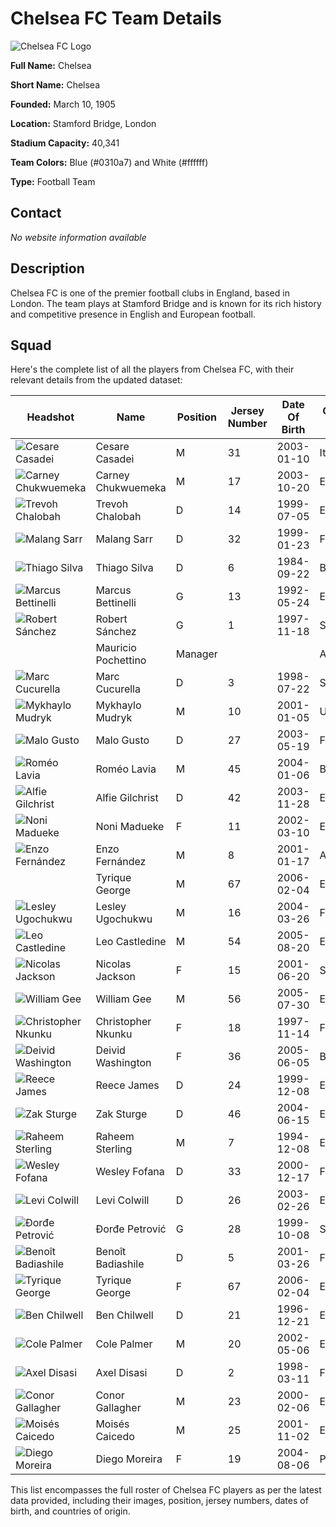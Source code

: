 # Chelsea FC Team Details

![Chelsea FC Logo](https://res.cloudinary.com/dbrijhx95/image/upload/v1701607776/untitled-sports-project/team/ad0f1c76-e1bb-459b-bf91-dc1cce842c76.png)

**Full Name:** Chelsea

**Short Name:** Chelsea

**Founded:** March 10, 1905

**Location:** Stamford Bridge, London

**Stadium Capacity:** 40,341

**Team Colors:** Blue (#0310a7) and White (#ffffff)

**Type:** Football Team

## Contact

_No website information available_

## Description

Chelsea FC is one of the premier football clubs in England, based in London. The team plays at Stamford Bridge and is known for its rich history and competitive presence in English and European football.

## Squad

Here's the complete list of all the players from Chelsea FC, with their relevant details from the updated dataset:

| Headshot                                                                                                                                                     | Name                | Position | Jersey Number | Date Of Birth | Country From |
| ------------------------------------------------------------------------------------------------------------------------------------------------------------ | ------------------- | -------- | ------------- | ------------- | ------------ |
| ![Cesare Casadei](https://res.cloudinary.com/dbrijhx95/image/upload/v1715010965/untitled-sports-project/player/071f85a6-3c22-45fd-a87b-220c0e208266.jpg)     | Cesare Casadei      | M        | 31            | 2003-01-10    | Italy        |
| ![Carney Chukwuemeka](https://res.cloudinary.com/dbrijhx95/image/upload/v1715010966/untitled-sports-project/player/1282e8a7-5686-4808-ba76-6ff84de57ad8.jpg) | Carney Chukwuemeka  | M        | 17            | 2003-10-20    | England      |
| ![Trevoh Chalobah](https://res.cloudinary.com/dbrijhx95/image/upload/v1715011258/untitled-sports-project/player/19198922-38d1-4fe7-834e-ee9cf980de35.jpg)    | Trevoh Chalobah     | D        | 14            | 1999-07-05    | England      |
| ![Malang Sarr](https://res.cloudinary.com/dbrijhx95/image/upload/v1715011259/untitled-sports-project/player/1bcd357e-5d07-4169-be21-1d5017ee0dce.jpg)        | Malang Sarr         | D        | 32            | 1999-01-23    | France       |
| ![Thiago Silva](https://res.cloudinary.com/dbrijhx95/image/upload/v1715011251/untitled-sports-project/player/1e728333-4154-4d83-9de6-fc257a9a5f17.jpg)       | Thiago Silva        | D        | 6             | 1984-09-22    | Brazil       |
| ![Marcus Bettinelli](https://res.cloudinary.com/dbrijhx95/image/upload/v1715011263/untitled-sports-project/player/25cae2f9-d59b-447a-b37a-268638460e44.jpg)  | Marcus Bettinelli   | G        | 13            | 1992-05-24    | England      |
| ![Robert Sánchez](https://res.cloudinary.com/dbrijhx95/image/upload/v1715011262/untitled-sports-project/player/3f797239-51dd-4068-874d-48595ab69dbc.jpg)     | Robert Sánchez      | G        | 1             | 1997-11-18    | Spain        |
| ![]()                                                                                                                                                        | Mauricio Pochettino | Manager  |               |               | Argentina    |
| ![Marc Cucurella](https://res.cloudinary.com/dbrijhx95/image/upload/v1715011253/untitled-sports-project/player/47aa8104-2a9c-4ede-84f1-6bbcba8850dd.jpg)     | Marc Cucurella      | D        | 3             | 1998-07-22    | Spain        |
| ![Mykhaylo Mudryk](https://res.cloudinary.com/dbrijhx95/image/upload/v1715010960/untitled-sports-project/player/48777827-2276-4720-b933-1b035777d9a7.jpg)    | Mykhaylo Mudryk     | M        | 10            | 2001-01-05    | Ukraine      |
| ![Malo Gusto](https://res.cloudinary.com/dbrijhx95/image/upload/v1715011255/untitled-sports-project/player/487ca54d-0147-4132-8d62-cb1230753d2a.jpg)         | Malo Gusto          | D        | 27            | 2003-05-19    | France       |
| ![Roméo Lavia](https://res.cloudinary.com/dbrijhx95/image/upload/v1715010964/untitled-sports-project/player/597029a1-673e-48e2-b6e3-915326d3d9ea.jpg)        | Roméo Lavia         | M        | 45            | 2004-01-06    | Belgium      |
| ![Alfie Gilchrist](https://res.cloudinary.com/dbrijhx95/image/upload/v1715011260/untitled-sports-project/player/599d1724-accf-4e00-9b34-8d03271f9ad2.jpg)    | Alfie Gilchrist     | D        | 42            | 2003-11-28    | England      |
| ![Noni Madueke](https://res.cloudinary.com/dbrijhx95/image/upload/v1715010954/untitled-sports-project/player/666f2703-5e71-48f9-948d-84946f824ce5.jpg)       | Noni Madueke        | F        | 11            | 2002-03-10    | England      |
| ![Enzo Fernández](https://res.cloudinary.com/dbrijhx95/image/upload/v1715010958/untitled-sports-project/player/6ddcfc4b-431b-4442-8a70-ee96a5510e28.jpg)     | Enzo Fernández      | M        | 8             | 2001-01-17    | Argentina    |
| ![]()                                                                                                                                                        | Tyrique George      | M        | 67            | 2006-02-04    | England      |
| ![Lesley Ugochukwu](https://res.cloudinary.com/dbrijhx95/image/upload/v1715010967/untitled-sports-project/player/7662338b-3dc3-4501-9378-bbedcda00a85.jpg)   | Lesley Ugochukwu    | M        | 16            | 2004-03-26    | France       |
| ![Leo Castledine](https://res.cloudinary.com/dbrijhx95/image/upload/v1715010967/untitled-sports-project/player/79b867eb-ba07-457b-a61a-12bf36754552.jpg)     | Leo Castledine      | M        | 54            | 2005-08-20    | England      |
| ![Nicolas Jackson](https://res.cloudinary.com/dbrijhx95/image/upload/v1715010954/untitled-sports-project/player/7eab7595-40d6-4afc-a806-e065289d58ef.jpg)    | Nicolas Jackson     | F        | 15            | 2001-06-20    | Senegal      |
| ![William Gee](https://res.cloudinary.com/dbrijhx95/image/upload/v1715010968/untitled-sports-project/player/85928f0e-0be5-41bc-bf49-d05f55ab3409.jpg)        | William Gee         | M        | 56            | 2005-07-30    | England      |
| ![Christopher Nkunku](https://res.cloudinary.com/dbrijhx95/image/upload/v1715010953/untitled-sports-project/player/8ba04bb5-3369-4e2a-a7e3-5bd65214d08c.jpg) | Christopher Nkunku  | F        | 18            | 1997-11-14    | France       |
| ![Deivid Washington](https://res.cloudinary.com/dbrijhx95/image/upload/v1715010956/untitled-sports-project/player/906d4c44-0f20-46bd-aee5-4e5615d0b35a.jpg)  | Deivid Washington   | F        | 36            | 2005-06-05    | Brazil       |
| ![Reece James](https://res.cloudinary.com/dbrijhx95/image/upload/v1715011252/untitled-sports-project/player/a1eb7d07-c5c4-460f-9add-bd7f69cee50d.jpg)        | Reece James         | D        | 24            | 1999-12-08    | England      |
| ![Zak Sturge](https://res.cloudinary.com/dbrijhx95/image/upload/v1715011261/untitled-sports-project/player/a2558abc-d945-4e49-a886-0b2ca05d2a99.jpg)         | Zak Sturge          | D        | 46            | 2004-06-15    | England      |
| ![Raheem Sterling](https://res.cloudinary.com/dbrijhx95/image/upload/v1715010961/untitled-sports-project/player/a32bcddb-acf7-4b8b-ac1d-1b95fab4f812.jpg)    | Raheem Sterling     | M        | 7             | 1994-12-08    | England      |
| ![Wesley Fofana](https://res.cloudinary.com/dbrijhx95/image/upload/v1715011254/untitled-sports-project/player/a358f8fc-cae5-4ee6-b5f0-9ea8fb1a523e.jpg)      | Wesley Fofana       | D        | 33            | 2000-12-17    | France       |
| ![Levi Colwill](https://res.cloudinary.com/dbrijhx95/image/upload/v1715011256/untitled-sports-project/player/b4e72c0d-f47d-4861-a106-a508c8f73fe9.jpg)       | Levi Colwill        | D        | 26            | 2003-02-26    | England      |
| ![Đorđe Petrović](https://res.cloudinary.com/dbrijhx95/image/upload/v1715011261/untitled-sports-project/player/c8f8db42-9ca6-4cb3-b2ca-886a607400ce.jpg)     | Đorđe Petrović      | G        | 28            | 1999-10-08    | Serbia       |
| ![Benoît Badiashile](https://res.cloudinary.com/dbrijhx95/image/upload/v1715011257/untitled-sports-project/player/ca8b645a-579c-42c1-9833-efb28938df02.jpg)  | Benoît Badiashile   | D        | 5             | 2001-03-26    | France       |
| ![Tyrique George](https://res.cloudinary.com/dbrijhx95/image/upload/v1715010958/untitled-sports-project/player/cbd9735a-553b-4708-99fa-1f920993d538.jpg)     | Tyrique George      | F        | 67            | 2006-02-04    | England      |
| ![Ben Chilwell](https://res.cloudinary.com/dbrijhx95/image/upload/v1715011253/untitled-sports-project/player/dc8a980c-11ba-40cb-824e-4637e32e975d.jpg)       | Ben Chilwell        | D        | 21            | 1996-12-21    | England      |
| ![Cole Palmer](https://res.cloudinary.com/dbrijhx95/image/upload/v1715010959/untitled-sports-project/player/e3c984ff-03ff-4492-a975-7b522e8cf908.jpg)        | Cole Palmer         | M        | 20            | 2002-05-06    | England      |
| ![Axel Disasi](https://res.cloudinary.com/dbrijhx95/image/upload/v1715011258/untitled-sports-project/player/e7405b58-ecf7-4174-b375-ea71f1e12d2d.jpg)        | Axel Disasi         | D        | 2             | 1998-03-11    | France       |
| ![Conor Gallagher](https://res.cloudinary.com/dbrijhx95/image/upload/v1715010963/untitled-sports-project/player/f02a44e1-ff42-4f1e-b931-db7b8eb1345e.jpg)    | Conor Gallagher     | M        | 23            | 2000-02-06    | England      |
| ![Moisés Caicedo](https://res.cloudinary.com/dbrijhx95/image/upload/v1715010963/untitled-sports-project/player/f9764cee-b0a2-4ce5-b794-6579e34ef666.jpg)     | Moisés Caicedo      | M        | 25            | 2001-11-02    | Ecuador      |
| ![Diego Moreira](https://res.cloudinary.com/dbrijhx95/image/upload/v1715010957/untitled-sports-project/player/fba5d3d3-1b53-4978-a09e-3c2b25db8278.jpg)      | Diego Moreira       | F        | 19            | 2004-08-06    | Portugal     |

This list encompasses the full roster of Chelsea FC players as per the latest data provided, including their images, position, jersey numbers, dates of birth, and countries of origin.
